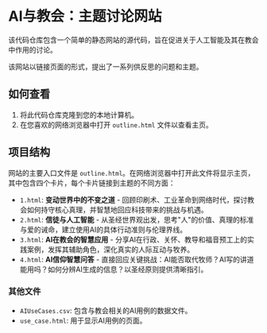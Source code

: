 # AI与教会：主题讨论网站

该代码仓库包含一个简单的静态网站的源代码，旨在促进关于人工智能及其在教会中作用的讨论。

该网站以链接页面的形式，提出了一系列供反思的问题和主题。

## 如何查看

1.  将此代码仓库克隆到您的本地计算机。
2.  在您喜欢的网络浏览器中打开 `outline.html` 文件以查看主页。

## 项目结构

网站的主要入口文件是 `outline.html`。在网络浏览器中打开此文件将显示主页，其中包含四个卡片，每个卡片链接到主题的不同方面：

-   `1.html`: **变动世界中的不变之道** - 回顾印刷术、工业革命到网络时代，探讨教会如何持守核心真理，并智慧地回应科技带来的挑战与机遇。
-   `2.html`: **信徒与人工智能** - 从圣经世界观出发，思考"人"的价值、真理的标准与爱的诫命，建立使用AI的具体行动准则与伦理界线。
-   `3.html`: **AI在教会的智慧应用** - 分享AI在行政、关怀、教导和福音预工上的实践案例，发挥其辅助角色，深化真实的人际互动与牧养。
-   `4.html`: **AI信仰智慧问答** - 直接回应关键挑战：AI能否取代牧师？AI写的讲道能用吗？如何分辨AI生成的信息？以圣经原则提供清晰指引。

### 其他文件

-   `AIUseCases.csv`: 包含与教会相关的AI用例的数据文件。
-   `use_case.html`: 用于显示AI用例的页面。 